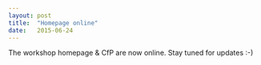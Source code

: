 ```yaml
---
layout: post
title:  "Homepage online"
date:   2015-06-24
---
```


<p class="intro">The workshop homepage & CfP are now online. Stay tuned for updates :-)</p>
